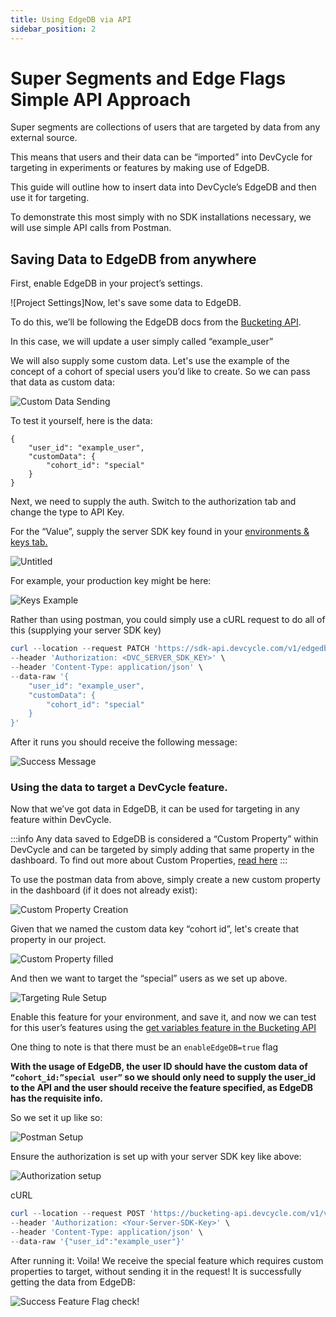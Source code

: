 ```yaml
---
title: Using EdgeDB via API
sidebar_position: 2
---
```


# Super Segments and Edge Flags Simple API Approach

Super segments are collections of users that are targeted by data from any external source. 

This means that users and their data can be “imported” into DevCycle for targeting in experiments or features by making use of EdgeDB. 

This guide will outline how to insert data into DevCycle’s EdgeDB and then use it for targeting.

To demonstrate this most simply with no SDK installations necessary, we will use simple API calls from Postman.

## Saving Data to EdgeDB from anywhere

First, enable EdgeDB in your project’s settings.

![Project Settings]Now, let's save some data to EdgeDB. 

To do this, we’ll be following the EdgeDB docs from the [Bucketing API](/bucketing-api/#tag/EdgeDB).

In this case, we will update a user simply called “example_user”

We will also supply some custom data. Let's use the example of the concept of a cohort of special users you’d like to create. So we can pass that data as custom data:

![Custom Data Sending](/sept-6-2022-edge-flags-api-2.png)

To test it yourself, here is the data:

```
{
    "user_id": "example_user",
    "customData": {
        "cohort_id": "special"
    }
}
```

Next, we need to supply the auth. Switch to the authorization tab and change the type to API Key. 

For the “Value”, supply the server SDK key found in your [environments & keys tab.](/home/feature-management/organizing-your-flags-and-variables/api-and-sdk-keys)

![Untitled](/sept-6-2022-edge-flags-api-3.png)

For example, your production key might be here:

![Keys Example](/sept-6-2022-edge-flags-api-4.png)

Rather than using postman, you could simply use a cURL request to do all of this (supplying your server SDK key)

```powershell
curl --location --request PATCH 'https://sdk-api.devcycle.com/v1/edgedb/example_user' \
--header 'Authorization: <DVC_SERVER_SDK_KEY>' \
--header 'Content-Type: application/json' \
--data-raw '{
    "user_id": "example_user",
    "customData": {
        "cohort_id": "special"
    }
}'
```

After it runs you should receive the following message:

![Success Message](/sept-6-2022-edge-flags-api-5.png)

### Using the data to target a DevCycle feature.

Now that we’ve got data in EdgeDB, it can be used for targeting in any feature within DevCycle.

:::info 
Any data saved to EdgeDB is considered a “Custom Property” within DevCycle and can be targeted by simply adding that same property in the dashboard. To find out more about Custom Properties, [read here](/home/feature-management/features-and-variables/custom-properties) 
:::

To use the postman data from above, simply create a new custom property in the dashboard (if it does not already exist):

![Custom Property Creation](/sept-6-2022-edge-flags-api-6.png)

Given that we named the custom data key “cohort id”, let's create that property in our project.

![Custom Property filled](/sept-6-2022-edge-flags-api-7.png)

And then we want to target the “special” users as we set up above.

![Targeting Rule Setup](/sept-6-2022-edge-flags-api-8.png)

Enable this feature for your environment, and save it, and now we can test for this user’s features using the [get variables feature in the Bucketing API](/bucketing-api/#operation/getVariables)

One thing to note is that there must be an `enableEdgeDB=true` flag

**With the usage of EdgeDB, the user ID should have the custom data of `“cohort_id:”special user”` so we should only need to supply the user_id to the API and the user should receive the feature specified, as EdgeDB has the requisite info.**

So we set it up like so:

![Postman Setup](/sept-6-2022-edge-flags-api-9.png)

Ensure the authorization is set up with your server SDK key like above:

![Authorization setup](/sept-6-2022-edge-flags-api-10.png)

cURL

```powershell
curl --location --request POST 'https://bucketing-api.devcycle.com/v1/variables/?enableEdgeDB=true' \
--header 'Authorization: <Your-Server-SDK-Key>' \
--header 'Content-Type: application/json' \
--data-raw '{"user_id":"example_user"}'
```

After running it: Voila! We receive the special feature which requires custom properties to target, without sending it in the request! It is successfully getting the data from EdgeDB:

![Success Feature Flag check!](/sept-6-2022-edge-flags-api-11.png)
